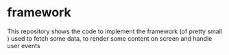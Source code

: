 # framework
This repository shows the code to implement the framework (of pretty small ) used to fetch some data, to render some content on screen and handle user events
